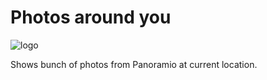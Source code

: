 # Photos around you
![logo](http://www.panoramio.com/img/glass/components/logo_bar/panoramio.png)

Shows bunch of photos from Panoramio at current location.
